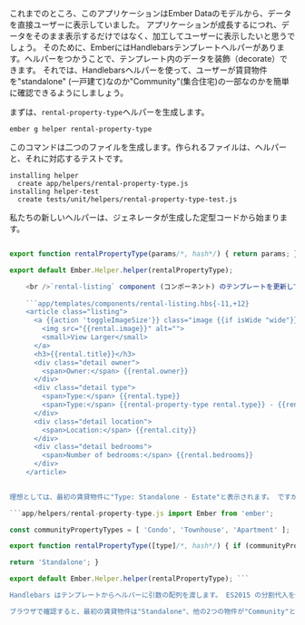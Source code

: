 これまでのところ、このアプリケーションはEmber Dataのモデルから、データを直接ユーザーに表示していました。 アプリケーションが成長するにつれ、データをそのまま表示するだけではなく、加工してユーザーに表示したいと思うでしょう。 そのために、EmberにはHandlebarsテンプレートヘルパーがあります。ヘルパーをつかうことで、テンプレート内のデータを装飾（decorate）できます。 それでは、Handlebarsヘルパーを使って、ユーザーが賃貸物件を"standalone" (一戸建て)なのか"Community"(集合住宅)の一部なのかを簡単に確認できるようにしましょう。

まずは、`rental-property-type`ヘルパーを生成します。

```shell
ember g helper rental-property-type
```

このコマンドは二つのファイルを生成します。作られるファイルは、ヘルパーと、それに対応するテストです。

```shell
installing helper
  create app/helpers/rental-property-type.js
installing helper-test
  create tests/unit/helpers/rental-property-type-test.js
```

私たちの新しいヘルパーは、ジェネレータが生成した定型コードから始まります。

```app/helpers/rental-property-type.js import Ember from 'ember';

export function rentalPropertyType(params/*, hash*/) { return params; }

export default Ember.Helper.helper(rentalPropertyType);

    <br />`rental-listing` component (コンポーネント) のテンプレートを更新して、新しいhelper (ヘルパー)を使うようにし、`rental.type`を渡しましょう。
    
    ```app/templates/components/rental-listing.hbs{-11,+12}
    <article class="listing">
      <a {{action 'toggleImageSize'}} class="image {{if isWide "wide"}}">
        <img src="{{rental.image}}" alt="">
        <small>View Larger</small>
      </a>
      <h3>{{rental.title}}</h3>
      <div class="detail owner">
        <span>Owner:</span> {{rental.owner}}
      </div>
      <div class="detail type">
        <span>Type:</span> {{rental.type}}
        <span>Type:</span> {{rental-property-type rental.type}} - {{rental.type}}
      </div>
      <div class="detail location">
        <span>Location:</span> {{rental.city}}
      </div>
      <div class="detail bedrooms">
        <span>Number of bedrooms:</span> {{rental.bedrooms}}
      </div>
    </article>
    

理想としては、最初の賃貸物件に"Type: Standalone - Estate"と表示されます。 ですが実際には、デフォルトのテンプレートヘルパーは`rental.type`の値を返しています。 ヘルパーを更新して、プロパティが配列`communityPropertyTypes`の中に存在するか調べ、もし存在したら`'Community'`または`'Standalone'`を返すようにしましょう。

```app/helpers/rental-property-type.js import Ember from 'ember';

const communityPropertyTypes = [ 'Condo', 'Townhouse', 'Apartment' ];

export function rentalPropertyType([type]/*, hash*/) { if (communityPropertyTypes.includes(type)) { return 'Community'; }

return 'Standalone'; }

export default Ember.Helper.helper(rentalPropertyType); ```

Handlebars はテンプレートからヘルパーに引数の配列を渡します。 ES2015 の分割代入を使い、配列の最初の項目を取り出して、`type`という名称にしています。 これによって、`communityPropertyTypes`配列に`type`が存在するか確認できるようになります。

ブラウザで確認すると、最初の賃貸物件は"Standalone"、他の2つの物件が"Community"と表示されているはずです。